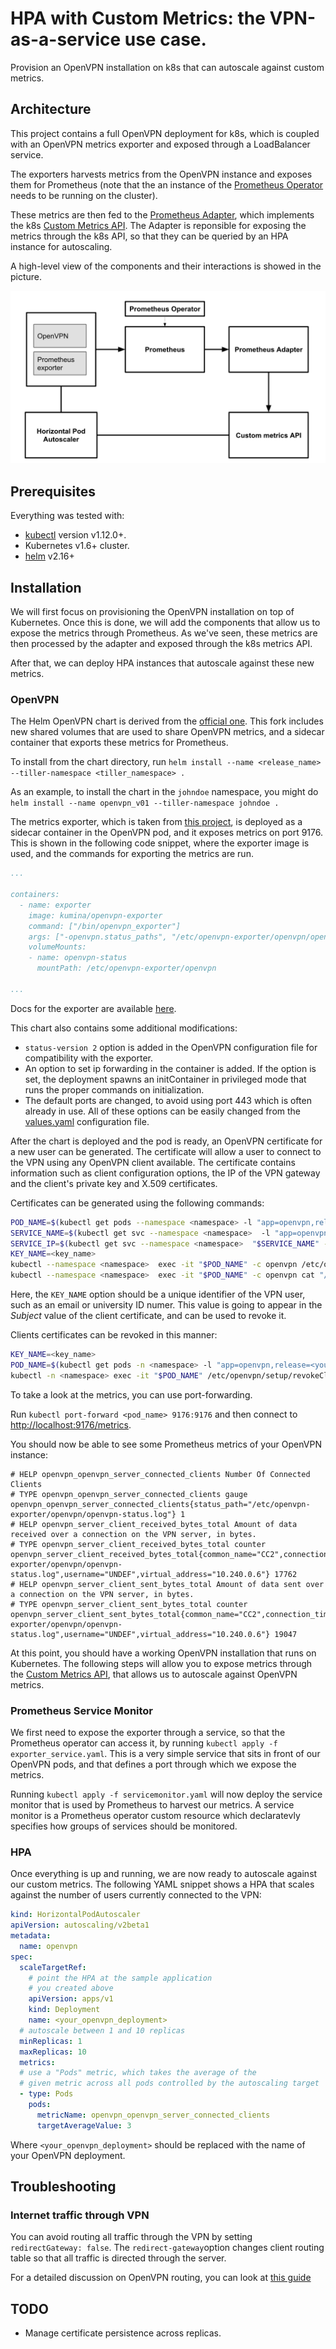 # HPA with Custom Metrics: the VPN-as-a-service use case.

Provision an OpenVPN installation on k8s that can autoscale against custom metrics.

## Architecture

This project contains a full OpenVPN deployment for k8s, which is coupled with an OpenVPN metrics exporter and exposed through a LoadBalancer service. 

The exporters harvests metrics from the OpenVPN instance and exposes them for Prometheus (note that the an instance of the [Prometheus Operator](https://github.com/coreos/prometheus-operator) needs to be running on the cluster).

These metrics are then fed to the [Prometheus Adapter](https://github.com/helm/charts/tree/master/stable/prometheus-adapter), which implements the k8s [Custom Metrics API](https://kubernetes.io/docs/tasks/run-application/horizontal-pod-autoscale/#support-for-metrics-apis). The Adapter is reponsible for exposing the metrics through the k8s API, so that they can be queried by an HPA instance for autoscaling.

A high-level view of the components and their interactions is showed in the picture.

![](img/scheme.png) 


## Prerequisites

Everything was tested with:

* [kubectl](https://kubernetes.io/docs/tasks/tools/install-kubectl/) version v1.12.0+.
* Kubernetes v1.6+ cluster.
* [helm](https://helm.sh/docs/intro/install/) v2.16+

## Installation

We will first focus on provisioning the OpenVPN installation on top of Kubernetes. Once this is done, we will add the components that allow us to expose the metrics through Prometheus. 
As we've seen, these metrics are then processed by the adapter and exposed through the k8s metrics API. 

After that, we can deploy HPA instances that autoscale against these new metrics.

### OpenVPN

The Helm OpenVPN chart is derived from the [official one](https://github.com/helm/charts/tree/master/stable/openvpn). This fork includes new shared volumes that are used to share OpenVPN metrics, and a sidecar container that exports these metrics for Prometheus. 

To install from the chart directory, run 
```helm install --name <release_name> --tiller-namespace <tiller_namespace> .```

As an example, to install the chart in the `johndoe` namespace, you might do
```helm install --name openvpn_v01 --tiller-namespace johndoe .```


The metrics exporter, which is taken from [this project](https://github.com/kumina/openvpn_exporter), is deployed as a sidecar container in the OpenVPN pod, and it exposes metrics on port 9176. This is shown in the following code snippet, where the exporter image is used, and the commands for exporting the metrics are run.

```YAML
...

containers:
  - name: exporter
    image: kumina/openvpn-exporter
    command: ["/bin/openvpn_exporter"]
    args: ["-openvpn.status_paths", "/etc/openvpn-exporter/openvpn/openvpn-status.log"]
    volumeMounts:
    - name: openvpn-status
      mountPath: /etc/openvpn-exporter/openvpn
      
...
```        

Docs for the exporter are available [here](https://github.com/kumina/openvpn_exporter).

This chart also contains some additional modifications:
* `status-version 2` option is added in the OpenVPN configuration file for compatibility with the exporter.
* An option to set ip forwarding in the container is added. If the option is set, the deployment spawns an initContainer in privileged mode that runs the proper commands on initialization.
* The default ports are changed, to avoid using port 443 which is often already in use. All of these options can be easily changed from the [values.yaml](https://github.com/netgroup-polito/VPNaaS/blob/master/openvpn-chart/values.yaml) configuration file.



After the chart is deployed and the pod is ready, an OpenVPN certificate for a new user can be generated. 
The certificate will allow a user to connect to the VPN using any OpenVPN client available. The certificate contains information such as client configuration options, the IP of the VPN gateway and the client's private key and X.509 certificates.

Certificates can be generated using the following commands:

```bash
POD_NAME=$(kubectl get pods --namespace <namespace> -l "app=openvpn,release=<your_release>" -o jsonpath='{ .items[0].metadata.name }')
SERVICE_NAME=$(kubectl get svc --namespace <namespace>  -l "app=openvpn,release=<your_release>" -o jsonpath='{ .items[0].metadata.name }')
SERVICE_IP=$(kubectl get svc --namespace <namespace>  "$SERVICE_NAME" -o go-template='{{ range $k, $v := (index .status.loadBalancer.ingress 0)}}{{ $v }}{{end}}')
KEY_NAME=<key_name>
kubectl --namespace <namespace>  exec -it "$POD_NAME" -c openvpn /etc/openvpn/setup/newClientCert.sh "$KEY_NAME" "$SERVICE_IP"
kubectl --namespace <namespace>  exec -it "$POD_NAME" -c openvpn cat "/etc/openvpn/certs/pki/$KEY_NAME.ovpn" > "$KEY_NAME.ovpn"
```

Here, the `KEY_NAME` option should be a unique identifier of the VPN user, such as an email or university ID numer. This value is going to appear in the *Subject* value of the client certificate, and can be used to revoke it.


Clients certificates can be revoked in this manner:

```bash
KEY_NAME=<key_name>
POD_NAME=$(kubectl get pods -n <namespace> -l "app=openvpn,release=<your_release>" -o jsonpath='{.items[0].metadata.name}')
kubectl -n <namespace> exec -it "$POD_NAME" /etc/openvpn/setup/revokeClientCert.sh $KEY_NAME
```

To take a look at the metrics, you can use port-forwarding.

Run `kubectl port-forward <pod_name> 9176:9176` and then connect to [http://localhost:9176/metrics](http://localhost:9176/metrics).

You should now be able to see some Prometheus metrics of your OpenVPN instance:

```
# HELP openvpn_openvpn_server_connected_clients Number Of Connected Clients
# TYPE openvpn_openvpn_server_connected_clients gauge
openvpn_openvpn_server_connected_clients{status_path="/etc/openvpn-exporter/openvpn/openvpn-status.log"} 1
# HELP openvpn_server_client_received_bytes_total Amount of data received over a connection on the VPN server, in bytes.
# TYPE openvpn_server_client_received_bytes_total counter
openvpn_server_client_received_bytes_total{common_name="CC2",connection_time="1576248156",real_address="10.244.0.0:25878",status_path="/etc/openvpn-exporter/openvpn/openvpn-status.log",username="UNDEF",virtual_address="10.240.0.6"} 17762
# HELP openvpn_server_client_sent_bytes_total Amount of data sent over a connection on the VPN server, in bytes.
# TYPE openvpn_server_client_sent_bytes_total counter
openvpn_server_client_sent_bytes_total{common_name="CC2",connection_time="1576248156",real_address="10.244.0.0:25878",status_path="/etc/openvpn-exporter/openvpn/openvpn-status.log",username="UNDEF",virtual_address="10.240.0.6"} 19047
```

At this point, you should have a working OpenVPN installation that runs on Kubernetes. The following steps will allow you to expose metrics through the [Custom Metrics API](https://kubernetes.io/docs/tasks/run-application/horizontal-pod-autoscale/#support-for-metrics-apis), that allows us to autoscale against OpenVPN metrics.

### Prometheus Service Monitor

We first need to expose the exporter through a service, so that the Prometheus operator can access it, by running `kubectl apply -f exporter_service.yaml`. This is a very simple service that sits in front of our OpenVPN pods, and that defines a port through which we expose the metrics.

Running `kubectl apply -f servicemonitor.yaml` will now deploy the service monitor that is used by Prometheus to harvest our metrics.
A service monitor is a Prometheus operator custom resource which declaratevly specifies how groups of services should be monitored.

### HPA

Once everything is up and running, we are now ready to autoscale against our custom metrics.
The following YAML snippet shows a HPA that scales against the number of users currently connected to the VPN:

```YAML
kind: HorizontalPodAutoscaler
apiVersion: autoscaling/v2beta1
metadata:
  name: openvpn
spec:
  scaleTargetRef:
    # point the HPA at the sample application
    # you created above
    apiVersion: apps/v1
    kind: Deployment
    name: <your_openvpn_deployment>
  # autoscale between 1 and 10 replicas
  minReplicas: 1
  maxReplicas: 10
  metrics:
  # use a "Pods" metric, which takes the average of the
  # given metric across all pods controlled by the autoscaling target
  - type: Pods
    pods:
      metricName: openvpn_openvpn_server_connected_clients
      targetAverageValue: 3
```

Where `<your_openvpn_deployment>` should be replaced with the name of your OpenVPN deployment.

## Troubleshooting


### Internet traffic through VPN

You can avoid routing all traffic through the VPN by setting `redirectGateway: false`. The `redirect-gateway`option changes client routing table so that all traffic is directed through the server.

For a detailed discussion on OpenVPN routing, you can look at [this guide](https://community.openvpn.net/openvpn/wiki/BridgingAndRouting?__cf_chl_jschl_tk__=3594c84025c56b4a1b5b5ab4b8a09795f5dffde6-1581421660-0-AWvPPmNOQbCMn6yvKYVynFeagfHjTv3MIRLp1RjRbUpBry5iiU97HnZR4XUZTwIb9wczHJmkjrf-aOHY2xoQDUzYBNgqAiBLSqmZppVcqXBw1zpDYhOxMbk0MHbaqQLJluu0WEE-bEzUMWipoXMEpx5EbHQg_Xm3rbZLhvL3Dy5pF7_LvCPiAHoKdC1g0_T_-YjqVn858go5QQoXJghBLjcSIrNYydpljPUkil5rejI3vt0jp6VdrsXqHLVtAXWADDP8VlnYB0n0VyfdntSp9incx5-440aU7WAjHCOFLmc1eQcx7MiSTDwtr9FcJnxAZw)

## TODO

* Manage certificate persistence across replicas.

